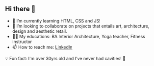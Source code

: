 ## Hi there 👋

- 🌱 I’m currently learning HTML, CSS and JS!
- 👯 I’m looking to collaborate on projects that entails art, architecture, design and aesthetic retail.
- 👩‍🎓 My educations: BA Interior Architecture, Yoga teacher, Fitness instructor
- 📫 How to reach me:
  [LinkedIn](www.linkedin.com/in/silje-walmann-913998162)

💡 Fun fact: I'm over 30yrs old and I've never had cavities! 🦷

<!--
**SiljeW/SiljeW** is a ✨ _special_ ✨ repository because its `README.md` (this file) appears on your GitHub profile.

Here are some ideas to get you started:

- 🔭 I’m currently working on 
- 🌱 I’m currently learning ...
- 👯 I’m looking to collaborate on ...
- 🤔 I’m looking for help with ...
- 💬 Ask me about ...
- 📫 How to reach me: ...
- 😄 Pronouns: ...
- ⚡ Fun fact: ...
-->
